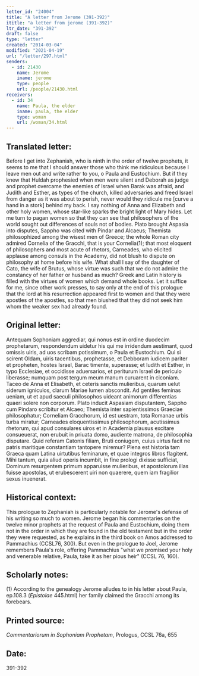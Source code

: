 ```yaml
---
letter_id: "24004"
title: "A letter from Jerome (391-392)"
ititle: "a letter from jerome (391-392)"
ltr_date: "391-392"
draft: false
type: "letter"
created: "2014-03-04"
modified: "2021-04-19"
url: "/letter/297.html"
senders:
  - id: 21430
    name: Jerome
    iname: jerome
    type: people
    url: /people/21430.html
receivers:
  - id: 34
    name: Paula, the elder
    iname: paula, the elder
    type: woman
    url: /woman/34.html
---
```

<h2> Translated letter:</h2>Before I get into Zephaniah, who is ninth in the order of twelve prophets, it seems to me that I should answer those who think me ridiculous because I leave men out and write rather to you, o Paula and Eustochium.  But if they knew that Huldah prophesied when men were silent and Deborah as judge and prophet overcame the enemies of Israel when Barak was afraid, and Judith and Esther, as types of the church, killed adversaries and freed Israel from danger as it was about to perish, never would they ridicule me [curve a hand in a stork] behind my back.  I say nothing of Anna and Elizabeth and other holy women, whose star-like sparks the bright light of Mary hides.  Let me turn to pagan women so that they can see that philosophers of the world sought out differences of souls not of bodies.  Plato brought Aspasia into disputes, Sappho was cited with Pindar and Alcaeus; Themista philosophized among the wisest men of Greece; the whole Roman city admired Cornelia of the Gracchi, that is your Cornelia(1); that most eloquent of philosophers and most acute of rhetors, Carneades, who elicited applause among consuls in the Academy, did not blush to dispute on philosophy at home before his wife.  What shall I say of the daughter of Cato, the wife of Brutus, whose virtue was such that we do not admire the constancy of her father or husband as much?  Greek and Latin history is filled with the virtues of women which demand whole books.  Let it suffice for me, since other work presses, to say only at the end of this prologue that the lord at his resurrection appeared first to women and that they were apostles of the apostles, so that men blushed that they did not seek him whom the weaker sex had already found.
<h2 class="mt-4"> Original letter:</h2>Antequam Sophoniam aggrediar, qui nonus est in ordine duodecim prophetarum, respondendum uidetur his qui me irridendum aestimant, quod omissis uiris, ad uos scribam potissimum, o Paula et Eustochium. Qui si scirent Oldam, uiris tacentibus, prophetasse, et Debboram iudicem pariter et propheten, hostes Israel, Barac timente, superasse; et Iudith et Esther, in typo Ecclesiae, et occidisse aduersarios, et periturum Israel de periculo liberasse; numquam post tergum meum manum curuarent in ciconiam. Taceo de Anna et Elisabeth, et ceteris sanctis mulieribus, quarum uelut siderum igniculos, clarum Mariae lumen abscondit. Ad gentiles feminas ueniam, ut et apud saeculi philosophos uideant animorum differentias quaeri solere non corporum. Plato inducit Aspasiam disputantem, Sappho cum Pindaro scribitur et Alcaeo; Themista inter sapientissimos Graeciae philosophatur; Corneliam Gracchorum, id est uestram, tota Romanae urbis turba miratur; Carneades eloquentissimus philosophorum, acutissimus rhetorum, qui apud consulares uiros et in Academia plausus excitare consueuerat, non erubuit in priuata domo, audiente matrona, de philosophia disputare. Quid referam Catonis filiam, Bruti coniugem, cuius uirtus facit ne patris maritique constantiam tantopere miremur? Plena est historia tam Graeca quam Latina uirtutibus feminarum, et quae integros libros flagitent. Mihi tantum, quia aliud operis incumbit, in fine prologi dixisse sufficiat, Dominum resurgentem primum apparuisse mulieribus, et apostolorum illas fuisse apostolas, ut erubescerent uiri non quaerere, quem iam fragilior sexus inuenerat.
<h2 class="mt-4"> Historical context:</h2>This prologue to Zephaniah is particularly notable for Jerome's defense of his writing so much to women.  Jerome began his commentaries on the twelve minor prophets at the request of Paula and Eustochium, doing them not in the order in which they are found in the old testament but in the order they were requested, as he explains in the third book on Amos addressed to Pammachius (CCSL76, 300).  But even in the prologue to Joel, Jerome remembers Paula's role, offering Pammachius "what we promised your holy and venerable relative, Paula, take it as her pious heir" (CCSL 76, 160).
<h2 class="mt-4"> Scholarly notes:</h2><p>(1) According to the genealogy Jerome alludes to in his letter about Paula, ep.108.3 (<em>Epistolae</em> 445.html) her family claimed the Gracchi among its forebears.</p><h2 class="mt-4"> Printed source:</h2><p><em>Commentariorum in Sophoniam Prophetam</em>, Prologus, CCSL 76a, 655</p><h2 class="mt-4"> Date:</h2>391-392